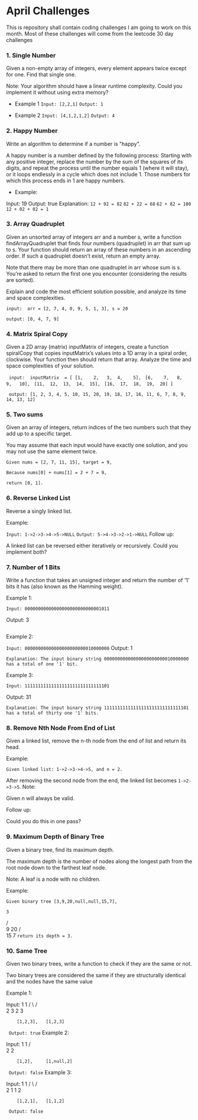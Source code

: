 # April Challenges
This is repository shall contain coding challenges I am going to work on this month. Most of these challenges will come from the leetcode 30 day challenges

### 1. Single Number
Given a non-empty array of integers, every element appears twice except for one. Find that single one.

Note:
Your algorithm should have a linear runtime complexity. Could you implement it without using extra memory?

- Example 1
```Input: [2,2,1]```
```Output: 1```

- Example 2
```Input: [4,1,2,1,2]```
```Output: 4```

### 2. Happy Number
Write an algorithm to determine if a number is "happy".

A happy number is a number defined by the following process: Starting with any positive integer, replace the number by the sum of the squares of its digits, and repeat the process until the number equals 1 (where it will stay), or it loops endlessly in a cycle which does not include 1. Those numbers for which this process ends in 1 are happy numbers.

- Example: 

Input: 19
Output: true
Explanation: 
``` 12 + 92 = 82 ```
``` 82 + 22 = 68 ```
``` 62 + 82 = 100 ```
``` 12 + 02 + 02 = 1 ```

### 3. Array Quadruplet
Given an unsorted array of integers arr and a number s, write a function findArrayQuadruplet that finds four numbers (quadruplet) in arr that sum up to s. Your function should return an array of these numbers in an ascending order. If such a quadruplet doesn’t exist, return an empty array.

Note that there may be more than one quadruplet in arr whose sum is s. You’re asked to return the first one you encounter (considering the results are sorted).

Explain and code the most efficient solution possible, and analyze its time and space complexities.

```input:  arr = [2, 7, 4, 0, 9, 5, 1, 3], s = 20```

```output: [0, 4, 7, 9]```

### 4. Matrix Spiral Copy

Given a 2D array (matrix) inputMatrix of integers, create a function spiralCopy that copies inputMatrix’s values into a 1D array in a spiral order, clockwise. Your function then should return that array. Analyze the time and space complexities of your solution.

``` input:  inputMatrix  = [ [1,    2,   3,  4,    5],```
                         ``` [6,    7,   8,  9,   10],```
                         ``` [11,  12,  13,  14,  15],```
                         ``` [16,  17,  18,  19,  20] ]```

``` output: [1, 2, 3, 4, 5, 10, 15, 20, 19, 18, 17, 16, 11, 6, 7, 8, 9, 14, 13, 12]```

### 5. Two sums

Given an array of integers, return indices of the two numbers such that they add up to a specific target.

You may assume that each input would have exactly one solution, and you may not use the same element twice.

```Given nums = [2, 7, 11, 15], target = 9,```

```Because nums[0] + nums[1] = 2 + 7 = 9,```

```return [0, 1].```

### 6. Reverse Linked List

Reverse a singly linked list.

Example:

```Input: 1->2->3->4->5->NULL```
```Output: 5->4->3->2->1->NULL```
Follow up:

A linked list can be reversed either iteratively or recursively. Could you implement both?

### 7.  Number of 1 Bits

Write a function that takes an unsigned integer and return the number of '1' bits it has (also known as the Hamming weight).

Example 1:

```Input: 00000000000000000000000000001011```

Output: 3

``` Explanation: The input binary string 00000000000000000000000000001011 has a total of three '1' bits.
```
Example 2:

```Input: 00000000000000000000000010000000```
Output: 1

```
Explanation: The input binary string 00000000000000000000000010000000 has a total of one '1' bit.
```
Example 3:

``` Input: 11111111111111111111111111111101 ```

Output: 31

```
Explanation: The input binary string 11111111111111111111111111111101 has a total of thirty one '1' bits.
```

### 8. Remove Nth Node From End of List

Given a linked list, remove the n-th node from the end of list and return its head.

Example:

```Given linked list: 1->2->3->4->5, and n = 2.```

After removing the second node from the end, the linked list becomes ```1->2->3->5```.
Note:

Given n will always be valid.

Follow up:

Could you do this in one pass?

### 9. Maximum Depth of Binary Tree

Given a binary tree, find its maximum depth.

The maximum depth is the number of nodes along the longest path from the root node down to the farthest leaf node.

Note: A leaf is a node with no children.

Example:

```Given binary tree [3,9,20,null,null,15,7],```

    3
   / \
  9  20
    /  \
   15   7
```return its depth = 3.```

### 10. Same Tree

Given two binary trees, write a function to check if they are the same or not.

Two binary trees are considered the same if they are structurally identical and the nodes have the same value

Example 1:

Input:     1         1
          / \       / \
         2   3     2   3

        [1,2,3],   [1,2,3]

``` Output: true```
Example 2:

Input:     1         1
          /           \
         2             2

        [1,2],     [1,null,2]

``` Output: false```
Example 3:

Input:     1         1
          / \       / \
         2   1     1   2

        [1,2,1],   [1,1,2]

``` Output: false```